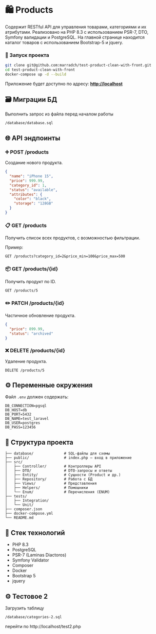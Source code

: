 # 🛍️ Products

Содержит RESTful API для управления товарами, категориями и их атрибутами. Реализовано на PHP 8.3 с использованием PSR-7, DTO, Symfony валидации и PostgreSQL.
На главной странице находится каталог товаров с использованием Bootstrap-5 и jquery.

### 🐳 Запуск проекта

```bash
git clone git@github.com:marradch/test-product-clean-with-front.git
cd test-product-clean-with-front
docker-compose up -d --build
````

Приложение будет доступно по адресу:
**[http://localhost](http://localhost)**

## 🗃️ Миграции БД

Выполнить запрос из файла перед началом работы
```bash
/database/database.sql
```

## 🌐 API эндпоинты

### ➕ POST /products

Создание нового продукта.

```json
{
  "name": "iPhone 15",
  "price": 999.99,
  "category_id": 1,
  "status": "available",
  "attributes": {
    "color": "black",
    "storage": "128GB"
  }
}
```

### 📋 GET /products

Получить список всех продуктов, с возможностью фильтрации.

Пример:

```
GET /products?category_id=2&price_min=100&price_max=500
```

### 📦 GET /products/{id}

Получить продукт по ID.

```
GET /products/5
```

### ✏️ PATCH /products/{id}

Частичное обновление продукта.

```json
{
  "price": 899.99,
  "status": "archived"
}
```

### ❌ DELETE /products/{id}

Удаление продукта.

```
DELETE /products/5
```

## ⚙️ Переменные окружения

Файл `.env` должен содержать:

```
DB_CONNECTION=pgsql
DB_HOST=db
DB_PORT=5432
DB_NAME=test_laravel
DB_USER=postgres
DB_PASS=123456
```

## 📁 Структура проекта

```
├── database/              # SQL-файлы для схемы
├── public/                # index.php – вход в приложение
├── src/
│   ├── Controller/        # Контроллеры API
│   ├── DTO/               # DTO-запросы и ответы
│   ├── Entity/            # Сущности (Product и др.)
│   ├── Repository/        # Работа с БД
│   ├── Views/             # Представления
│   ├── Helpers/           # Помошники
│   └── Enum/              # Перечисления (ENUM)
├── tests/
│   ├── Integration/
│   └── Unit/
├── composer.json
├── docker-compose.yml
└── README.md
```

## 🧱 Стек технологий

* PHP 8.3
* PostgreSQL
* PSR-7 (Laminas Diactoros)
* Symfony Validator
* Composer
* Docker
* Bootstrap 5
* jquery

## ⚙️ Тестовое 2

Загрузить таблицу

```bash
/database/categories-2.sql
```

перейти по http://localhost/test2.php

